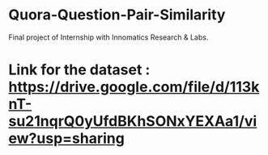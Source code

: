# Quora-Question-Pair-Similarity
Final project of Internship with Innomatics Research & Labs.

# Link for the dataset : https://drive.google.com/file/d/113knT-su21nqrQ0yUfdBKhSONxYEXAa1/view?usp=sharing
